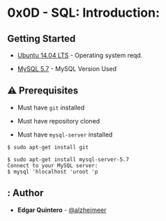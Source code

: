 # 0x0D - SQL: Introduction:

## Getting Started

* [Ubuntu 14.04 LTS](http://releases.ubuntu.com/14.04/) - Operating system reqd.

* [MySQL 5.7](http://dev.mysql.com/get/mysql-apt-config_0.6.0-1_all.deb) - MySQL Version Used

## :warning: Prerequisites

* Must have `git` installed

* Must have repository cloned

* Must have `mysql-server` installed

```
$ sudo apt-get install git
```

```
$ sudo apt-get install mysql-server-5.7
Connect to your MySQL server:
$ mysql 'hlocalhost 'uroot 'p
```

## : Author
* **Edgar Quintero** - [@alzheimeer](https://github.com/alzheimeer)